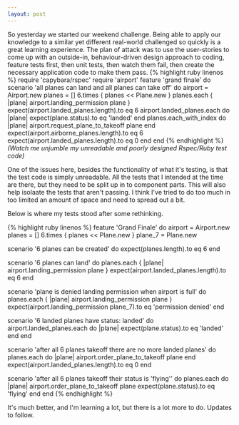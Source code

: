 ```yaml
---
layout: post
---
```

So yesterday we started our weekend challenge.  Being able to apply our knowledge to a similar yet different real-world challenged so quickly is a great learning experience.
The plan of attack was to use the user-stories to come up with an outside-in, behaviour-driven design approach to coding, feature tests first, then unit tests, then watch them fail, then create the necessary application code to make them pass.
{% highlight ruby linenos %}
require 'capybara/rspec'
require 'airport'
feature 'grand finale' do
  scenario 'all planes can land and all planes can take off' do
    airport = Airport.new
    planes = []
    6.times { planes << Plane.new  }
    planes.each { |plane| airport.landing_permission plane }
    expect(airport.landed_planes.length).to eq 6
    airport.landed_planes.each do |plane|
      expect(plane.status).to eq 'landed'
    end
    planes.each_with_index do |plane|
      airport.request_plane_to_takeoff plane
    end
    expect(airport.airborne_planes.length).to eq 6
    expect(airport.landed_planes.length).to eq 0
  end
end
{% endhighlight %}
*(Watch me unjumble my unreadable and poorly designed Rspec/Ruby test code)*

One of the issues here, besides the functionality of what it's testing, is that the test code is simply unreadable.  All the tests that I intended at the time are there, but they need to be split up in to component parts.  This will also help isolaate the tests that aren't passing.
I think I've tried to do too much in too limited an amount of space and need to spread out a bit.

Below is where my tests stood after some rethinking.

{% highlight ruby linenos %}
feature 'Grand Finale' do
  airport = Airport.new
  planes = []
  6.times { planes << Plane.new }
  plane_7 = Plane.new

  scenario '6 planes can be created' do
    expect(planes.length).to eq 6
  end

  scenario '6 planes can land' do
    planes.each { |plane| airport.landing_permission plane }
    expect(airport.landed_planes.length).to eq 6
  end

  scenario 'plane is denied landing permission when airport is full' do
    planes.each { |plane| airport.landing_permission plane }
    expect(airport.landing_permission plane_7).to eq 'permission denied'
  end

  scenario '6 landed planes have status: landed' do
    airport.landed_planes.each do |plane|
      expect(plane.status).to eq 'landed'
    end
  end

  scenario 'after all 6 planes takeoff there are no more landed planes' do
    planes.each do |plane|
      airport.order_plane_to_takeoff plane
    end
    expect(airport.landed_planes.length).to eq 0
  end

  scenario 'after all 6 planes takeoff their status is \'flying\'' do
    planes.each do |plane|
      airport.order_plane_to_takeoff plane
      expect(plane.status).to eq 'flying'
    end
  end
{% endhighlight %}

It's much better, and I'm learning a lot, but there is a lot more to do.  Updates to follow.
